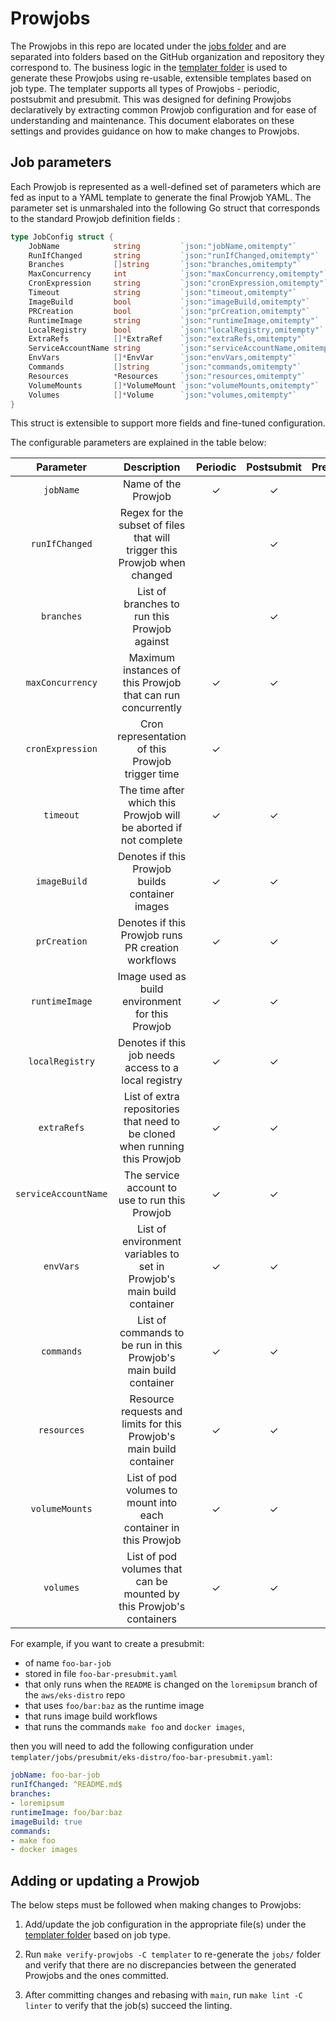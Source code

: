 # Prowjobs

The Prowjobs in this repo are located under the [jobs folder](../jobs) and are separated into folders based on the GitHub organization and repository they correspond to. The business logic in the [templater folder](../templater) is used to generate these Prowjobs using re-usable, extensible templates based on job type. The templater supports all types of Prowjobs - periodic, postsubmit and presubmit. This was designed for defining Prowjobs declaratively by extracting common Prowjob configuration and for ease of understanding and maintenance. This document elaborates on these settings and provides guidance on how to make changes to Prowjobs.

## Job parameters

Each Prowjob is represented as a well-defined set of parameters which are fed as input to a YAML template to generate the final Prowjob YAML. The parameter set is unmarshaled into the following Go struct that corresponds to the standard Prowjob definition fields :
```go
type JobConfig struct {
	JobName            string         `json:"jobName,omitempty"`
	RunIfChanged       string         `json:"runIfChanged,omitempty"`
	Branches           []string       `json:"branches,omitempty"`
	MaxConcurrency     int            `json:"maxConcurrency,omitempty"`
	CronExpression     string         `json:"cronExpression,omitempty"`
	Timeout            string         `json:"timeout,omitempty"`
	ImageBuild         bool           `json:"imageBuild,omitempty"`
	PRCreation         bool           `json:"prCreation,omitempty"`
	RuntimeImage       string         `json:"runtimeImage,omitempty"`
	LocalRegistry      bool           `json:"localRegistry,omitempty"`
	ExtraRefs          []*ExtraRef    `json:"extraRefs,omitempty"`
	ServiceAccountName string         `json:"serviceAccountName,omitempty"`
	EnvVars            []*EnvVar      `json:"envVars,omitempty"`
	Commands           []string       `json:"commands,omitempty"`
	Resources          *Resources     `json:"resources,omitempty"`
	VolumeMounts       []*VolumeMount `json:"volumeMounts,omitempty"`
	Volumes            []*Volume      `json:"volumes,omitempty"`
}
```
This struct is extensible to support more fields and fine-tuned configuration.

The configurable parameters are explained in the table below:

| Parameter | Description | Periodic | Postsubmit | Presubmit |
| :---: | :---: | :---: | :---: | :---: |
| `jobName` | Name of the Prowjob | ✓ | ✓ | ✓ |
| `runIfChanged` | Regex for the subset of files that will trigger this Prowjob when changed |  | ✓ | ✓ |
| `branches` | List of branches to run this Prowjob against |   | ✓ | ✓ |
| `maxConcurrency` | Maximum instances of this Prowjob that can run concurrently | ✓ | ✓ | ✓ |
| `cronExpression` | Cron representation of this Prowjob trigger time | ✓ |   |   |
| `timeout` | The time after which this Prowjob will be aborted if not complete | ✓ | ✓ | ✓ |
| `imageBuild` | Denotes if this Prowjob builds container images | ✓ | ✓ | ✓ |
| `prCreation` | Denotes if this Prowjob runs PR creation workflows | ✓ | ✓ | ✓ |
| `runtimeImage` | Image used as build environment for this Prowjob | ✓ | ✓ | ✓ |
| `localRegistry` | Denotes if this job needs access to a local registry | ✓ | ✓ | ✓ |
| `extraRefs` | List of extra repositories that need to be cloned when running this Prowjob | ✓ | ✓ | ✓ |
| `serviceAccountName` | The service account to use to run this Prowjob | ✓ | ✓ | ✓ |
| `envVars` | List of environment variables to set in Prowjob's main build container | ✓ | ✓ | ✓ |
| `commands` | List of commands to be run in this Prowjob's main build container | ✓ | ✓ | ✓ |
| `resources` | Resource requests and limits for this Prowjob's main build container | ✓ | ✓ | ✓ |
| `volumeMounts` | List of pod volumes to mount into each container in this Prowjob | ✓ | ✓ | ✓ |
| `volumes` | List of pod volumes that can be mounted by this Prowjob's containers | ✓ | ✓ | ✓ |

For example, if you want to create a presubmit:
* of name `foo-bar-job`
* stored in file `foo-bar-presubmit.yaml`
* that only runs when the `README` is changed on the `loremipsum` branch of the `aws/eks-distro` repo
* that uses `foo/bar:baz` as the runtime image
* that runs image build workflows
* that runs the commands `make foo` and `docker images`,

then you will need to add the following configuration under `templater/jobs/presubmit/eks-distro/foo-bar-presubmit.yaml`:

```yaml
jobName: foo-bar-job
runIfChanged: ^README.md$
branches:
- loremipsum
runtimeImage: foo/bar:baz
imageBuild: true
commands:
- make foo
- docker images
```


## Adding or updating a Prowjob

The below steps must be followed when making changes to Prowjobs:
1. Add/update the job configuration in the appropriate file(s) under the [templater folder](../templater/jobs) based on job type.

2. Run `make verify-prowjobs -C templater` to re-generate the `jobs/` folder and verify that there are no
   discrepancies between the generated Prowjobs and the ones committed.

3. After committing changes and rebasing with `main`, run `make lint -C linter` to verify that the job(s) succeed the linting.

